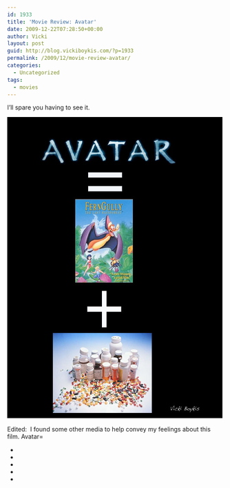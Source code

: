 ```yaml
---
id: 1933
title: 'Movie Review: Avatar'
date: 2009-12-22T07:28:50+00:00
author: Vicki
layout: post
guid: http://blog.vickiboykis.com/?p=1933
permalink: /2009/12/movie-review-avatar/
categories:
  - Uncategorized
tags:
  - movies
---
```

I&#8217;ll spare you having to see it. 

[<img class="aligncenter size-full wp-image-1938" title="Avatar Review" src="https://raw.githubusercontent.com/veekaybee/wlb/gh-pages/assets/images/2009/12/Avatar-Review.jpg" alt="Avatar Review" width="500" height="700" />](https://raw.githubusercontent.com/veekaybee/wlb/gh-pages/assets/images/2009/12/Avatar-Review.jpg)

Edited:  I found some other media to help convey my feelings about this film. Avatar=



+



+



+



+



+